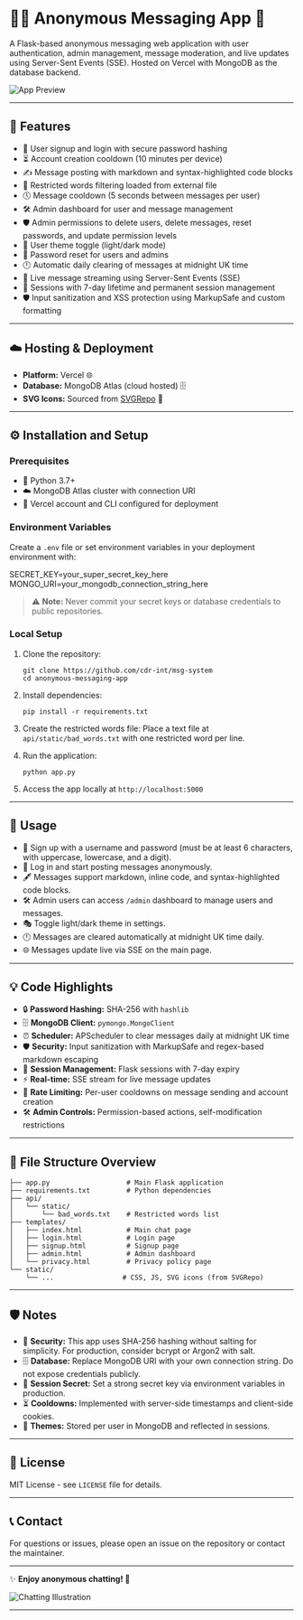 # 🕵️‍♂️ Anonymous Messaging App 💬

A Flask-based anonymous messaging web application with user authentication, admin management, message moderation, and live updates using Server-Sent Events (SSE). Hosted on Vercel with MongoDB as the database backend.

![App Preview](https://via.placeholder.com/800x300?text=Anonymous+Messaging+App+Preview)

---

## 🚀 Features

* 🔐 User signup and login with secure password hashing
* ⏳ Account creation cooldown (10 minutes per device)
* ✍️ Message posting with markdown and syntax-highlighted code blocks
* 🚫 Restricted words filtering loaded from external file
* 🕔 Message cooldown (5 seconds between messages per user)
* 🛠️ Admin dashboard for user and message management
* 🛡️ Admin permissions to delete users, delete messages, reset passwords, and update permission levels
* 🎨 User theme toggle (light/dark mode)
* 🔄 Password reset for users and admins
* 🕛 Automatic daily clearing of messages at midnight UK time
* 📡 Live message streaming using Server-Sent Events (SSE)
* 🔑 Sessions with 7-day lifetime and permanent session management
* 🛡️ Input sanitization and XSS protection using MarkupSafe and custom formatting

---

## ☁️ Hosting & Deployment

* **Platform:** Vercel 🌐
* **Database:** MongoDB Atlas (cloud hosted) 🗄️
* **SVG Icons:** Sourced from [SVGRepo](https://www.svgrepo.com/) 🎨

---

## ⚙️ Installation and Setup

### Prerequisites

* 🐍 Python 3.7+
* ☁️ MongoDB Atlas cluster with connection URI
* 🔧 Vercel account and CLI configured for deployment

### Environment Variables

Create a `.env` file or set environment variables in your deployment environment with:

SECRET\_KEY=your\_super\_secret\_key\_here
MONGO\_URI=your\_mongodb\_connection\_string\_here

> ⚠️ **Note:** Never commit your secret keys or database credentials to public repositories.

### Local Setup

1. Clone the repository:

   ```
   git clone https://github.com/cdr-int/msg-system
   cd anonymous-messaging-app
   ```

2. Install dependencies:

   ```
   pip install -r requirements.txt
   ```

3. Create the restricted words file:
   Place a text file at `api/static/bad_words.txt` with one restricted word per line.

4. Run the application:

   ```
   python app.py
   ```

5. Access the app locally at `http://localhost:5000`

---

## 📝 Usage

* 👤 Sign up with a username and password (must be at least 6 characters, with uppercase, lowercase, and a digit).
* 💬 Log in and start posting messages anonymously.
* 🖋️ Messages support markdown, inline code, and syntax-highlighted code blocks.
* 🛠️ Admin users can access `/admin` dashboard to manage users and messages.
* 🎭 Toggle light/dark theme in settings.
* 🕛 Messages are cleared automatically at midnight UK time daily.
* 🌐 Messages update live via SSE on the main page.

---

## 💡 Code Highlights

* 🔒 **Password Hashing:** SHA-256 with `hashlib`
* 🗄️ **MongoDB Client:** `pymongo.MongoClient`
* ⏰ **Scheduler:** APScheduler to clear messages daily at midnight UK time
* 🛡️ **Security:** Input sanitization with MarkupSafe and regex-based markdown escaping
* 🔑 **Session Management:** Flask sessions with 7-day expiry
* ⚡ **Real-time:** SSE stream for live message updates
* 🛑 **Rate Limiting:** Per-user cooldowns on message sending and account creation
* 🛠️ **Admin Controls:** Permission-based actions, self-modification restrictions

---

## 📁 File Structure Overview

```
├── app.py                   # Main Flask application
├── requirements.txt         # Python dependencies
├── api/
│   └── static/
│       └── bad_words.txt    # Restricted words list
├── templates/
│   ├── index.html           # Main chat page
│   ├── login.html           # Login page
│   ├── signup.html          # Signup page
│   ├── admin.html           # Admin dashboard
│   └── privacy.html         # Privacy policy page
└── static/
    └── ...                 # CSS, JS, SVG icons (from SVGRepo)
```

---

## 🛡️ Notes

* 🔐 **Security:** This app uses SHA-256 hashing without salting for simplicity. For production, consider bcrypt or Argon2 with salt.
* 🗄️ **Database:** Replace MongoDB URI with your own connection string. Do not expose credentials publicly.
* 🔑 **Session Secret:** Set a strong secret key via environment variables in production.
* ⏳ **Cooldowns:** Implemented with server-side timestamps and client-side cookies.
* 🎨 **Themes:** Stored per user in MongoDB and reflected in sessions.

---

## 📜 License

MIT License - see `LICENSE` file for details.

---

## 📞 Contact

For questions or issues, please open an issue on the repository or contact the maintainer.

---

✨ **Enjoy anonymous chatting! 🚀**

![Chatting Illustration](https://via.placeholder.com/600x200?text=Chat+Safely+&+Anonymously)

---
